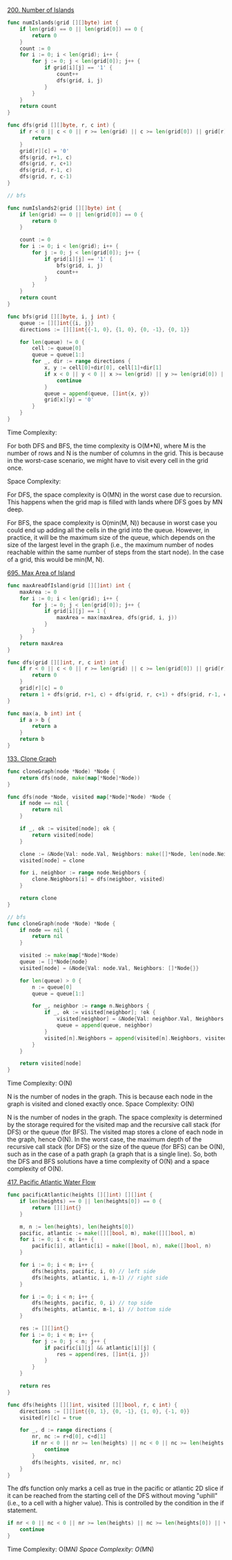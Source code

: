 [200. Number of Islands](https://leetcode.com/problems/number-of-islands/)

```go   
func numIslands(grid [][]byte) int {
    if len(grid) == 0 || len(grid[0]) == 0 {
        return 0
    }
    count := 0
    for i := 0; i < len(grid); i++ {
        for j := 0; j < len(grid[0]); j++ {
            if grid[i][j] == '1' {
                count++
                dfs(grid, i, j)
            }
        }
    }
    return count
}

func dfs(grid [][]byte, r, c int) {
    if r < 0 || c < 0 || r >= len(grid) || c >= len(grid[0]) || grid[r][c] == '0' {
        return
    }
    grid[r][c] = '0'
    dfs(grid, r+1, c)
    dfs(grid, r, c+1)
    dfs(grid, r-1, c)
    dfs(grid, r, c-1)
}

// bfs

func numIslands2(grid [][]byte) int {
    if len(grid) == 0 || len(grid[0]) == 0 {
        return 0
    }

    count := 0
    for i := 0; i < len(grid); i++ {
        for j := 0; j < len(grid[0]); j++ {
            if grid[i][j] == '1' {
                bfs(grid, i, j)
                count++
            }
        }
    }
    return count
}

func bfs(grid [][]byte, i, j int) {
    queue := [][]int{{i, j}}
    directions := [][]int{{-1, 0}, {1, 0}, {0, -1}, {0, 1}}

    for len(queue) != 0 {
        cell := queue[0]
        queue = queue[1:]
        for _, dir := range directions {
            x, y := cell[0]+dir[0], cell[1]+dir[1]
            if x < 0 || y < 0 || x >= len(grid) || y >= len(grid[0]) || grid[x][y] == '0' {
                continue
            }
            queue = append(queue, []int{x, y})
            grid[x][y] = '0'
        }
    }
}
```
Time Complexity:

For both DFS and BFS, the time complexity is O(M*N), where M is the number of rows and N is the number of columns in the grid. This is because in the worst-case scenario, we might have to visit every cell in the grid once.

Space Complexity:

For DFS, the space complexity is O(MN) in the worst case due to recursion. This happens when the grid map is filled with lands where DFS goes by MN deep.

For BFS, the space complexity is O(min(M, N)) because in worst case you could end up adding all the cells in the grid into the queue. However, in practice, it will be the maximum size of the queue, which depends on the size of the largest level in the graph (i.e., the maximum number of nodes reachable within the same number of steps from the start node). In the case of a grid, this would be min(M, N).

[695. Max Area of Island](https://leetcode.com/problems/max-area-of-island/description/)

```go
func maxAreaOfIsland(grid [][]int) int {
    maxArea := 0
    for i := 0; i < len(grid); i++ {
        for j := 0; j < len(grid[0]); j++ {
            if grid[i][j] == 1 {
                maxArea = max(maxArea, dfs(grid, i, j))
            }
        }
    }
    return maxArea
}

func dfs(grid [][]int, r, c int) int {
    if r < 0 || c < 0 || r >= len(grid) || c >= len(grid[0]) || grid[r][c] == 0 {
        return 0
    }
    grid[r][c] = 0
    return 1 + dfs(grid, r+1, c) + dfs(grid, r, c+1) + dfs(grid, r-1, c) + dfs(grid, r, c-1)
}

func max(a, b int) int {
    if a > b {
        return a
    }
    return b
}
```

[133. Clone Graph](https://leetcode.com/problems/clone-graph/)

```go
func cloneGraph(node *Node) *Node {
    return dfs(node, make(map[*Node]*Node))
}

func dfs(node *Node, visited map[*Node]*Node) *Node {
    if node == nil {
        return nil
    }

    if _, ok := visited[node]; ok {
        return visited[node]
    }

    clone := &Node{Val: node.Val, Neighbors: make([]*Node, len(node.Neighbors))}
    visited[node] = clone

    for i, neighbor := range node.Neighbors {
        clone.Neighbors[i] = dfs(neighbor, visited)
    }

    return clone
}

// bfs 
func cloneGraph(node *Node) *Node {
    if node == nil {
        return nil
    }

    visited := make(map[*Node]*Node)
    queue := []*Node{node}
    visited[node] = &Node{Val: node.Val, Neighbors: []*Node{}}

    for len(queue) > 0 {
        n := queue[0]
        queue = queue[1:]

        for _, neighbor := range n.Neighbors {
            if _, ok := visited[neighbor]; !ok {
                visited[neighbor] = &Node{Val: neighbor.Val, Neighbors: []*Node{}}
                queue = append(queue, neighbor)
            }
            visited[n].Neighbors = append(visited[n].Neighbors, visited[neighbor])
        }
    }

    return visited[node]
}
```

Time Complexity: O(N)

N is the number of nodes in the graph.
This is because each node in the graph is visited and cloned exactly once.
Space Complexity: O(N)

N is the number of nodes in the graph.
The space complexity is determined by the storage required for the visited map and the recursive call stack (for DFS) or the queue (for BFS).
The visited map stores a clone of each node in the graph, hence O(N).
In the worst case, the maximum depth of the recursive call stack (for DFS) or the size of the queue (for BFS) can be O(N), such as in the case of a path graph (a graph that is a single line).
So, both the DFS and BFS solutions have a time complexity of O(N) and a space complexity of O(N).


[417. Pacific Atlantic Water Flow](https://leetcode.com/problems/pacific-atlantic-water-flow/)

```go
func pacificAtlantic(heights [][]int) [][]int {
    if len(heights) == 0 || len(heights[0]) == 0 {
        return [][]int{}
    }

    m, n := len(heights), len(heights[0])
    pacific, atlantic := make([][]bool, m), make([][]bool, m)
    for i := 0; i < m; i++ {
        pacific[i], atlantic[i] = make([]bool, n), make([]bool, n)
    }

    for i := 0; i < m; i++ {
        dfs(heights, pacific, i, 0) // left side
        dfs(heights, atlantic, i, n-1) // right side
    }

    for i := 0; i < n; i++ {
        dfs(heights, pacific, 0, i) // top side
        dfs(heights, atlantic, m-1, i) // bottom side
    }

    res := [][]int{}
    for i := 0; i < m; i++ {
        for j := 0; j < n; j++ {
            if pacific[i][j] && atlantic[i][j] {
                res = append(res, []int{i, j})
            }
        }
    }

    return res
}

func dfs(heights [][]int, visited [][]bool, r, c int) {
    directions := [][]int{{0, 1}, {0, -1}, {1, 0}, {-1, 0}}
    visited[r][c] = true

    for _, d := range directions {
        nr, nc := r+d[0], c+d[1]
        if nr < 0 || nr >= len(heights) || nc < 0 || nc >= len(heights[0]) || visited[nr][nc] || heights[nr][nc] < heights[r][c] {
            continue
        }
        dfs(heights, visited, nr, nc)
    }
}
```
The dfs function only marks a cell as true in the pacific or atlantic 2D slice if it can be reached from the starting cell of the DFS without moving "uphill" (i.e., to a cell with a higher value). This is controlled by the condition in the if statement.

```go
if nr < 0 || nc < 0 || nr >= len(heights) || nc >= len(heights[0]) || visited[nr][nc] || heights[nr][nc] < heights[r][c] {
    continue
}
```

Time Complexity: O(M*N) 
Space Complexity: O(M*N)



